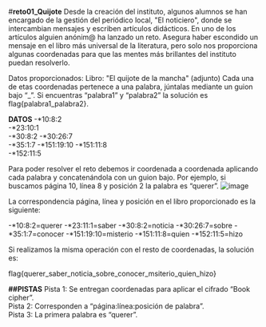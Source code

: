 #**reto01_Quijote**
Desde la creación del instituto, algunos alumnos se han encargado de la gestión del periódico local, "El noticiero", donde se intercambian mensajes y escriben artículos didácticos. En uno de los artículos alguien anónim@ ha lanzado un reto. Asegura haber escondido un mensaje en el libro más universal de la literatura, pero solo nos proporciona algunas coordenadas para que las mentes más brillantes del instituto puedan resolverlo.

Datos proporcionados:  Libro: "El quijote de la mancha" (adjunto) 
Cada una de etas coordenadas pertenece a una palabra, júntalas mediante un guion bajo “_”. 
Si encuentras “palabra1” y “palabra2” la solución es flag{palabra1_palabra2}. 

**DATOS**
-*10:8:2  
-*23:10:1   
-*30:8:2 
-*30:26:7  
-*35:1:7
-*151:19:10
-*151:11:8  
-*152:11:5   

Para poder resolver el reto debemos ir coordenada a coordenada aplicando cada palabra y concatenándola con un guion bajo.
Por ejemplo, si buscamos página 10, línea 8 y posición 2 la palabra es “querer”. 
![image](https://user-images.githubusercontent.com/69391590/123652833-8d8a3780-d824-11eb-813d-0feb3814f729.png)

La correspondencia página, línea y posición en el libro proporcionado es la siguiente:  
 
-*10:8:2=querer
-*23:11:1=saber
-*30:8:2=noticia
-*30:26:7=sobre 
-*35:1:7=conocer
-*151:19:10=misterio
-*151:11:8=quien
-*152:11:5=hizo

Si realizamos la misma operación con el resto de coordenadas, la solución es: 
 
flag{querer_saber_noticia_sobre_conocer_msiterio_quien_hizo} 


**##PISTAS**
Pista 1: Se entregan coordenadas para aplicar el cifrado “Book cipher”.  
Pista 2: Corresponden a “página:línea:posición de palabra”.  
Pista 3: La primera palabra es “querer”.   
